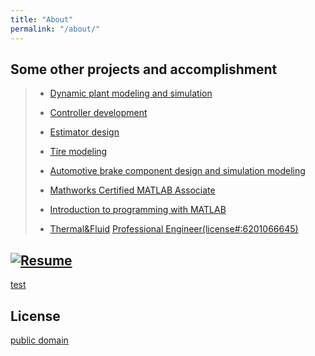 ```yaml
---
title: "About"
permalink: "/about/"
---
```

## Some other projects and accomplishment

>- [Dynamic plant modeling and simulation](http://proceedings.asmedigitalcollection.asme.org/proceeding.aspx?articleid=1602706)
>
>- [Controller development](https://ieeexplore.ieee.org/document/4357200/?reload=true)
>
>- [Estimator design](https://drive.google.com/file/d/0B1duByb9ynfMYXJ5MVZaaFFlSUk/view)
>
>- [Tire modeling](https://drive.google.com/file/d/0B1duByb9ynfMby1BT2s4dHJnYUE/view)
>
>- [Automotive brake component design and simulation modeling](https://drive.google.com/file/d/0B-YBNZLEh-eSTGlkT2ZUb0d0bFE/view)
>
>- [Mathworks Certified MATLAB Associate](https://drive.google.com/open?id=0B-YBNZLEh-eSeEJhdWVpamRvejNvSjZQVXR6eEMtalM0Z1p3)
>
>- [Introduction to programming with MATLAB](https://www.coursera.org/account/accomplishments/certificate/E8S5C4QJPH8V)
>
>- [Thermal&Fluid](https://ncees.org/wp-content/uploads/PE-Mech_Thermal-Apr-2017.pdf)  [Professional Engineer(license#:6201066645)](https://account.ncees.org/rn/1659426-1032221-e6515b2)
>

## [![Resume](https://github.com/SeokLeeUS/seokleeus.github.io/blob/master/_images/Resume_Seok%20Lee.jpg)](https://rpubs.com/seokleeuk/758539)
[test](https://htmlpreview.github.io/?https://github.com/SeokLeeUS/seokleeus.github.io/blob/master/_images/Seok_Lee_Resume_R.html)

## License

[public domain](http://unlicense.org/)

